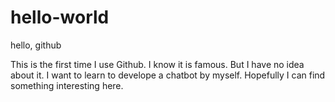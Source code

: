 # hello-world
hello, github

This is the first time I use Github. I know it is famous. But I have no idea about it. 
I want to learn to develope a chatbot by myself. 
Hopefully I can find something interesting here. 
